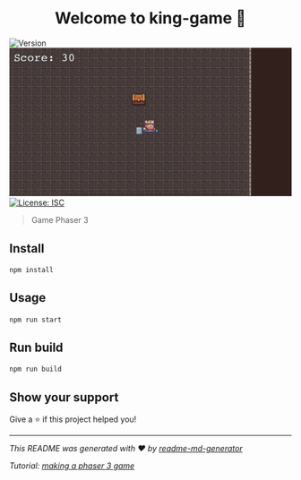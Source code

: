 <h1 align="center">Welcome to king-game 👋</h1>
<p>
  <img alt="Version" src="https://img.shields.io/badge/version-1.0.0-blue.svg?cacheSeconds=2592000" />
   <img alt="demo.png" src="./demo.png" />
  <a href="#" target="_blank">
    <img alt="License: ISC" src="https://img.shields.io/badge/License-ISC-yellow.svg" />
  </a>
</p>

> Game Phaser 3

## Install

```sh
npm install
```

## Usage

```sh
npm run start
```

## Run build

```sh
npm run build
```

## Show your support

Give a ⭐️ if this project helped you!

---

_This README was generated with ❤️ by [readme-md-generator](https://github.com/kefranabg/readme-md-generator)_

_Tutorial: [making a phaser 3 game](https://shakuro.com/blog/phaser-js-a-step-by-step-tutorial-on-making-a-phaser-3-game/)_
